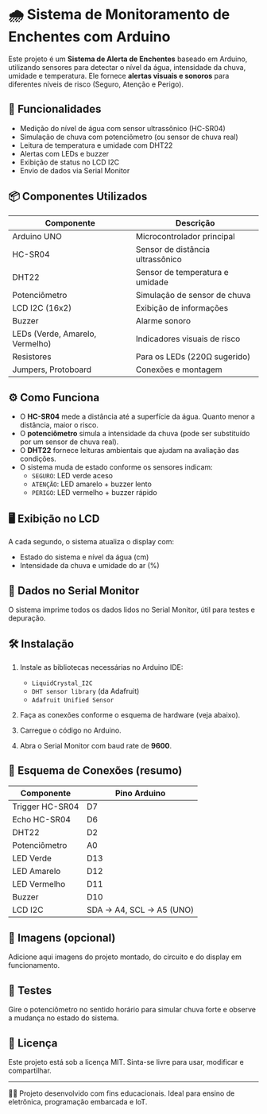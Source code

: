 # 🌧️ Sistema de Monitoramento de Enchentes com Arduino

Este projeto é um **Sistema de Alerta de Enchentes** baseado em Arduino, utilizando sensores para detectar o nível da água, intensidade da chuva, umidade e temperatura. Ele fornece **alertas visuais e sonoros** para diferentes níveis de risco (Seguro, Atenção e Perigo).

## 🔧 Funcionalidades

- Medição do nível de água com sensor ultrassônico (HC-SR04)
- Simulação de chuva com potenciômetro (ou sensor de chuva real)
- Leitura de temperatura e umidade com DHT22
- Alertas com LEDs e buzzer
- Exibição de status no LCD I2C
- Envio de dados via Serial Monitor

## 📦 Componentes Utilizados

| Componente        | Descrição                      |
|-------------------|-------------------------------|
| Arduino UNO       | Microcontrolador principal     |
| HC-SR04           | Sensor de distância ultrassônico |
| DHT22             | Sensor de temperatura e umidade |
| Potenciômetro     | Simulação de sensor de chuva   |
| LCD I2C (16x2)    | Exibição de informações        |
| Buzzer            | Alarme sonoro                  |
| LEDs (Verde, Amarelo, Vermelho) | Indicadores visuais de risco |
| Resistores        | Para os LEDs (220Ω sugerido)   |
| Jumpers, Protoboard | Conexões e montagem           |

## ⚙️ Como Funciona

- O **HC-SR04** mede a distância até a superfície da água. Quanto menor a distância, maior o risco.
- O **potenciômetro** simula a intensidade da chuva (pode ser substituído por um sensor de chuva real).
- O **DHT22** fornece leituras ambientais que ajudam na avaliação das condições.
- O sistema muda de estado conforme os sensores indicam:
  - `SEGURO`: LED verde aceso
  - `ATENÇÃO`: LED amarelo + buzzer lento
  - `PERIGO`: LED vermelho + buzzer rápido

## 🖥️ Exibição no LCD

A cada segundo, o sistema atualiza o display com:
- Estado do sistema e nível da água (cm)
- Intensidade da chuva e umidade do ar (%)

## 📡 Dados no Serial Monitor

O sistema imprime todos os dados lidos no Serial Monitor, útil para testes e depuração.

## 🛠️ Instalação

1. Instale as bibliotecas necessárias no Arduino IDE:
   - `LiquidCrystal_I2C`
   - `DHT sensor library` (da Adafruit)
   - `Adafruit Unified Sensor`

2. Faça as conexões conforme o esquema de hardware (veja abaixo).

3. Carregue o código no Arduino.

4. Abra o Serial Monitor com baud rate de **9600**.

## 📐 Esquema de Conexões (resumo)

| Componente     | Pino Arduino |
|----------------|--------------|
| Trigger HC-SR04 | D7           |
| Echo HC-SR04    | D6           |
| DHT22           | D2           |
| Potenciômetro   | A0           |
| LED Verde       | D13          |
| LED Amarelo     | D12          |
| LED Vermelho    | D11          |
| Buzzer          | D10          |
| LCD I2C         | SDA -> A4, SCL -> A5 (UNO) |

## 📸 Imagens (opcional)

Adicione aqui imagens do projeto montado, do circuito e do display em funcionamento.

## 🧪 Testes

Gire o potenciômetro no sentido horário para simular chuva forte e observe a mudança no estado do sistema.

## 📄 Licença

Este projeto está sob a licença MIT. Sinta-se livre para usar, modificar e compartilhar.

---

👨‍💻 Projeto desenvolvido com fins educacionais. Ideal para ensino de eletrônica, programação embarcada e IoT.
